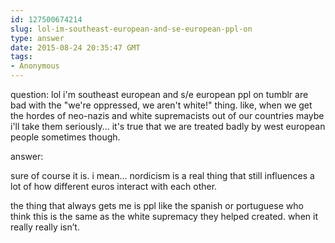 ```yaml
---
id: 127500674214
slug: lol-im-southeast-european-and-se-european-ppl-on
type: answer
date: 2015-08-24 20:35:47 GMT
tags:
- Anonymous
---
```

question: lol i'm southeast european and s/e european ppl on tumblr are bad with the "we're oppressed, we aren't white!" thing. like, when we get the hordes of neo-nazis and white supremacists out of our countries maybe i'll take them seriously... it's true that we are treated badly by west european people sometimes though.

answer: <p>sure of course it is. i mean... nordicism is a real thing that still influences a lot of how different euros interact with each other.&nbsp;</p><p>the thing that always gets me is ppl like the spanish or portuguese who think this is the same as the white supremacy they helped created. when it really really isn’t.</p>